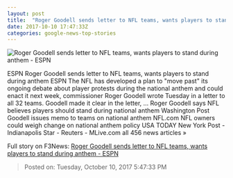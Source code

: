 ```yaml
---
layout: post
title:  "Roger Goodell sends letter to NFL teams, wants players to stand during anthem - ESPN"
date: 2017-10-10 17:47:33Z
categories: google-news-top-stories
---
```


![Roger Goodell sends letter to NFL teams, wants players to stand during anthem - ESPN](http://a4.espncdn.com/combiner/i?img=%2Fphoto%2F2017%2F1001%2Fr267668_1296x729_16%2D9.jpg)

ESPN Roger Goodell sends letter to NFL teams, wants players to stand during anthem ESPN The NFL has developed a plan to "move past" its ongoing debate about player protests during the national anthem and could enact it next week, commissioner Roger Goodell wrote Tuesday in a letter to all 32 teams. Goodell made it clear in the letter, ... Roger Goodell says NFL believes players should stand during national anthem Washington Post Goodell issues memo to teams on national anthem NFL.com NFL owners could weigh change on national anthem policy USA TODAY New York Post - Indianapolis Star - Reuters - MLive.com all 456 news articles »


Full story on F3News: [Roger Goodell sends letter to NFL teams, wants players to stand during anthem - ESPN](http://www.f3nws.com/n/G2MEQG)

> Posted on: Tuesday, October 10, 2017 5:47:33 PM
